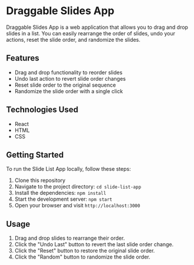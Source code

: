 # Draggable Slides App

Draggable Slides App is a web application that allows you to drag and drop slides in a list. You can easily rearrange the order of slides, undo your actions, reset the slide order, and randomize the slides.

## Features

- Drag and drop functionality to reorder slides
- Undo last action to revert slide order changes
- Reset slide order to the original sequence
- Randomize the slide order with a single click

## Technologies Used

- React
- HTML
- CSS

## Getting Started

To run the Slide List App locally, follow these steps:

1. Clone this repository
2. Navigate to the project directory: `cd slide-list-app`
3. Install the dependencies: `npm install`
4. Start the development server: `npm start`
5. Open your browser and visit `http://localhost:3000`

## Usage

1. Drag and drop slides to rearrange their order.
2. Click the "Undo Last" button to revert the last slide order change.
3. Click the "Reset" button to restore the original slide order.
4. Click the "Random" button to randomize the slide order.
